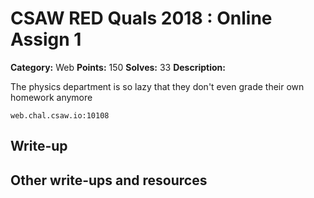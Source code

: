
# CSAW RED Quals 2018 : Online Assign 1

**Category:** Web
**Points:** 150
**Solves:** 33
**Description:**

The physics department is so lazy that they don't even grade their own homework anymore

` web.chal.csaw.io:10108 `

## Write-up

## Other write-ups and resources



